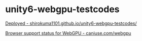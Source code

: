 # unity6-webgpu-testcodes

[Deployed - shirokuma1101.github.io/unity6-webgpu-testcodes/](https://shirokuma1101.github.io/unity6-webgpu-testcodes/)

[Browser support status for WebGPU - caniuse.com/webgpu](https://caniuse.com/webgpu)

